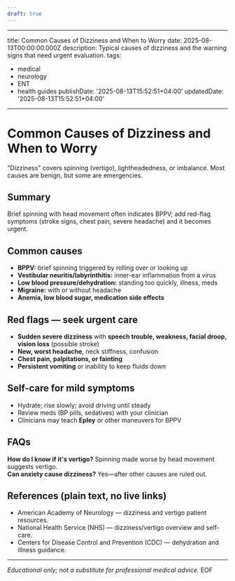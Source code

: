 ```yaml
---
draft: true
---
```


---
title: Common Causes of Dizziness and When to Worry
date: 2025-08-13T00:00:00.000Z
description: Typical causes of dizziness and the warning signs that need urgent evaluation.
tags:
  - medical
  - neurology
  - ENT
  - health guides
publishDate: '2025-08-13T15:52:51+04:00'
updatedDate: '2025-08-13T15:52:51+04:00'
---

# Common Causes of Dizziness and When to Worry

"Dizziness" covers spinning (vertigo), lightheadedness, or imbalance. Most causes are benign, but some are emergencies.

## Summary
Brief spinning with head movement often indicates BPPV; add red-flag symptoms (stroke signs, chest pain, severe headache) and it becomes urgent.

## Common causes
- **BPPV:** brief spinning triggered by rolling over or looking up  
- **Vestibular neuritis/labyrinthitis:** inner-ear inflammation from a virus  
- **Low blood pressure/dehydration:** standing too quickly, illness, meds  
- **Migraine:** with or without headache  
- **Anemia, low blood sugar, medication side effects**

## Red flags — seek urgent care
- **Sudden severe dizziness** with **speech trouble, weakness, facial droop, vision loss** (possible stroke)  
- **New, worst headache**, neck stiffness, confusion  
- **Chest pain, palpitations, or fainting**  
- **Persistent vomiting** or inability to keep fluids down

## Self-care for mild symptoms
- Hydrate; rise slowly; avoid driving until steady  
- Review meds (BP pills, sedatives) with your clinician  
- Clinicians may teach **Epley** or other maneuvers for BPPV

## FAQs
**How do I know if it's vertigo?** Spinning made worse by head movement suggests vertigo.  
**Can anxiety cause dizziness?** Yes—after other causes are ruled out.

## References (plain text, no live links)
- American Academy of Neurology — dizziness and vertigo patient resources.  
- National Health Service (NHS) — dizziness/vertigo overview and self-care.  
- Centers for Disease Control and Prevention (CDC) — dehydration and illness guidance.  

---
*Educational only; not a substitute for professional medical advice.*
EOF
